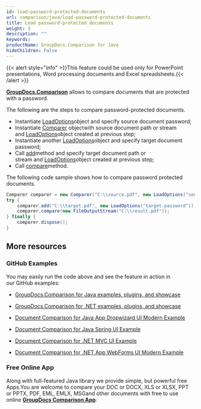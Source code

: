 ```yaml
---
id: load-password-protected-documents
url: comparison/java/load-password-protected-documents
title: Load password-protected documents
weight: 3
description: ""
keywords: 
productName: GroupDocs.Comparison for Java
hideChildren: False
---
```

{{< alert style="info" >}}This feature could be used only for PowerPoint presentations, Word processing documents and Excel spreadsheets.{{< /alert >}}

**[GroupDocs.Comparison](https://products.groupdocs.com/comparison/java)** allows to compare documents that are protected with a password.

The following are the steps to compare password-protected documents.

*   Instantiate [LoadOptions](https://apireference.groupdocs.com/comparison/java/com.groupdocs.comparison.options.load/LoadOptions)object and specify source document password;
*   Instantiate [Comparer](https://apireference.groupdocs.com/comparison/java/com.groupdocs.comparison/Comparer) objectwith source document path or stream and [LoadOptions](https://apireference.groupdocs.com/comparison/java/com.groupdocs.comparison.options.load/LoadOptions)object created at previous step;
*   Instantiate another [LoadOptions](https://apireference.groupdocs.com/comparison/java/com.groupdocs.comparison.options.load/LoadOptions)object and specify target document password;
*   Call [add](https://apireference.groupdocs.com/comparison/java/com.groupdocs.comparison/Comparer#add(java.lang.String,%20com.groupdocs.comparison.options.load.LoadOptions))method and specify target document path or stream and [LoadOptions](https://apireference.groupdocs.com/comparison/java/com.groupdocs.comparison.options.load/LoadOptions)object created at previous step;
*   Call [compare](https://apireference.groupdocs.com/comparison/java/com.groupdocs.comparison/Comparer#compare(java.io.OutputStream))method.

The following code sample shows how to compare password protected documents.

```csharp
Comparer comparer = new Comparer("C:\\source.pdf", new LoadOptions("source-password"));
try {
    comparer.add("C:\\target.pdf", new LoadOptions("target-password"));
    comparer.compare(new FileOutputStream("C:\\result.pdf"));
} finally {
    comparer.dispose();
}
```

## More resources

### GitHub Examples

You may easily run the code above and see the feature in action in our GitHub examples:

*   [GroupDocs.Comparison for Java examples, plugins, and showcase](https://github.com/groupdocs-comparison/GroupDocs.Comparison-for-Java)
    
*   [GroupDocs.Comparison for .NET examples, plugins, and showcase](https://github.com/groupdocs-comparison/GroupDocs.Comparison-for-.NET)
    
*   [Document Comparison for Java App Dropwizard UI Modern Example](https://github.com/groupdocs-comparison/GroupDocs.Comparison-for-Java-Dropwizard)
    
*   [Document Comparison for Java Spring UI Example](https://github.com/groupdocs-comparison/GroupDocs.Comparison-for-Java-Spring)
*   [Document Comparison for .NET MVC UI Example](https://github.com/groupdocs-comparison/GroupDocs.Comparison-for-.NET-MVC) 
    
*   [Document Comparison for .NET App WebForms UI Modern Example](https://github.com/groupdocs-comparison/GroupDocs.Comparison-for-.NET-WebForms) 
    

### Free Online App

Along with full-featured Java library we provide simple, but powerful free Apps.You are welcome to compare your DOC or DOCX, XLS or XLSX, PPT or PPTX, PDF, EML, EMLX, MSGand other documents with free to use online **[GroupDocs Comparison App](https://products.groupdocs.app/comparison)**.
